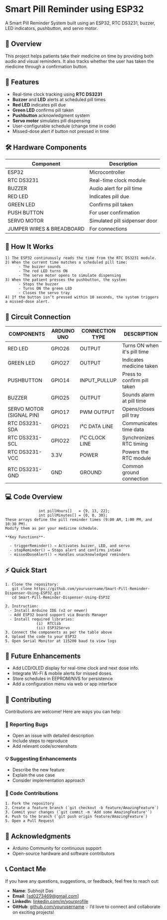 # Smart Pill Reminder using ESP32
A Smart Pill Reminder System built using an ESP32, RTC DS3231, buzzer, LED indicators, pushbutton, and servo motor.

## 🎯 Overview
This project helps patients take their medicine on time by providing both audio and visual reminders. It also tracks whether the user has taken the medicine through a confirmation button.

## 🚀 Features

- Real-time clock tracking using **RTC DS3231**
- **Buzzer** and **LED** alerts at scheduled pill times
- **Red LED** indicates pill due
- **Green LED** confirms pill taken
- **Pushbutton** acknowledgment system
- **Servo motor** simulates pill dispensing
- User-configurable schedule (change time in code)
- Missed-dose alert if button not pressed in time

## 🛠️ Hardware Components

| Component | Description |
|-----------|---------------|
| ESP32 | Microcontroller |
| RTC DS3231 | Real-time clock module |
| BUZZER | Audio alert for pill time |
| RED LED | Indicates pill due |
| GREEN LED | Confirms pill taken |
| PUSH BUTTON | For user confirmation |
| SERVO MOTOR | Simulated pill sidpenser door |
| JUMPER WIRES & BREADBOARD | For connections |

## 🧠 How It Works
    1) The ESP32 continuously reads the time from the RTC DS3231 module.
    2) When the current time matches a scheduled pill time:
          - The buzzer sounds
          - The red LED turns ON
          - The servo motor opens to simulate dispensing
    3) When the patient presses the pushbutton, the system:
          - Stops the buzzer
          - Turns ON the green LED
          - Closes the servo tray
    4) If the button isn’t pressed within 10 seconds, the system triggers a missed-dose alert.

## 🔌 Circuit Connection


| COMPONENTS | ARDUINO UNO | CONNECTION TYPE | DESCRIPTION |
|-----------|---------------|---------------|---------------|
| RED LED | GPIO26 | OUTPUT | Turns ON when it's pill time |
| GREEN LED | GPIO27 | OUTPUT | Indicates medicine taken |
| PUSHBUTTON | GPIO14 | INPUT_PULLUP | Press to confirm pill taken |
| BUZZER | GPIO25 | OUTPUT | Sounds alarm at pill time |
| SERVO MOTOR (SIGNAL PIN) | GPIO17 | PWM OUTPUT | Opens/closes pill tray |
| RTC DS3231-SDA | GPIO21 | I²C DATA LINE | Communicates time data |
| RTC DS3231-SCL | GPIO22 | I²C CLOCK LINE | Synchronizes RTC timing |
| RTC DS3231-VCC | 3.3V | POWER | Powers the RTC module |
| RTC DS3231-GND | GND | GROUND | Common ground connection |

## 💻 Code Overview
                   int pillHours[]   = {9, 13, 22};
                   int pillMinutes[] = {0, 0, 30};
    These arrays define the pill reminder times (9:00 AM, 1:00 PM, and 10:30 PM).
    Modify them as per your medicine schedule.
  
    **Key Functions**-

      - triggerReminder() → Activates buzzer, LED, and servo
      - stopReminder() → Stops alert and confirms intake
      - missedDoseAlert() → Handles unacknowledged reminders

## ⚡ Quick Start
    1. Clone the repository:
       git clone https://github.com/yourusername/Smart-Pill-Reminder-Dispenser-Using-ESP32.git
       cd Smart-Pill-Reminder-Dispenser-Using-ESP32

    2. Instruction:
      - Install Arduino IDE (v2 or newer)
      - Add ESP32 board support via Boards Manager
      - Install required libraries:
                  (i)  RTClib
                  (ii) ESP32Servo
    3. Connect the components as per the table above
    4. Upload the code to your ESP32
    5. Open Serial Monitor at 115200 baud to view logs
      
## 🚀 Future Enhancements
   - Add LCD/OLED display for real-time clock and next dose info.
   - Integrate Wi-Fi & mobile alerts for missed doses.
   - Store schedules in EEPROM/NVS for persistence
   - Add a configuration menu via web or app interface
   

## 🤝 Contributing

Contributions are welcome! Here are ways you can help:

### 🐛 Reporting Bugs
- Open an issue with detailed description
- Include steps to reproduce
- Add relevant code/screenshots

### 💡 Suggesting Enhancements
- Describe the new feature
- Explain the use case
- Consider implementation approach

### 🔧 Code Contributions
    1. Fork the repository
    2. Create a feature branch (`git checkout -b feature/AmazingFeature`)
    3. Commit your changes (`git commit -m 'Add some AmazingFeature'`)
    4. Push to the branch (`git push origin feature/AmazingFeature`)
    5. Open a Pull Request

## 🙏 Acknowledgments
     
- Arduino Community for continuous support
- Open-source hardware and software contributors


## 📞 Contact Me
If you have any questions, suggestions, or feedback, feel free to reach out:

 - **Name**: Subhojit Das
 - **Email**: [sd0273469@gmail.com]
 - **LinkedIn**: [linkedin.com/in/yourprofile](https://www.linkedin.com/in/subhojit-das-1117962b2)
 - **GitHub**: [github.com/yourusername](https://github.com/cemk87)
💡 I’d love to connect and collaborate on exciting projects!


